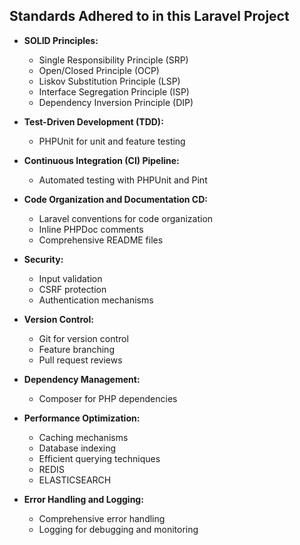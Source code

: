 ## Standards Adhered to in this Laravel Project

- **SOLID Principles:**
  - Single Responsibility Principle (SRP)
  - Open/Closed Principle (OCP)
  - Liskov Substitution Principle (LSP)
  - Interface Segregation Principle (ISP)
  - Dependency Inversion Principle (DIP)

- **Test-Driven Development (TDD):**
  - PHPUnit for unit and feature testing

- **Continuous Integration (CI) Pipeline:**
  - Automated testing with PHPUnit and Pint

- **Code Organization and Documentation CD:**
  - Laravel conventions for code organization
  - Inline PHPDoc comments
  - Comprehensive README files

- **Security:**
  - Input validation
  - CSRF protection
  - Authentication mechanisms

- **Version Control:**
  - Git for version control
  - Feature branching
  - Pull request reviews

- **Dependency Management:**
  - Composer for PHP dependencies

- **Performance Optimization:**
  - Caching mechanisms
  - Database indexing
  - Efficient querying techniques
  - REDIS
  - ELASTICSEARCH

- **Error Handling and Logging:**
  - Comprehensive error handling
  - Logging for debugging and monitoring
